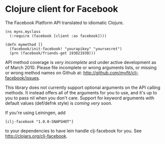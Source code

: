 # Clojure client for Facebook

The Facebook Platform API translated to idiomatic Clojure.

    (ns myns.myclass
      (:require (facebook [client :as facebook])))

    (defn mymethod []
      (facebook/init-facebook! "yourapikey" "yoursecret")
      (prn (facebook/friends-get 193021930)))

API method coverage is *very incomplete* and under active development as of March 2010.  Please file incomplete or wrong arguments lists, or missing or wrong method names on Github at: http://github.com/myfit/clj-facebook/issues.

This library does not currently support optional arguments on the API calling methods.  It instead offers all of the arguments for you to use, and it's up to you to pass nil when you don't care.  Support for keyword arguments with default values (def/defnk style) is *coming very soon*.

If you're using Leiningen, add

    [clj-facebook "1.0.0-SNAPSHOT"]

to your dependencies to have lein handle clj-facebook for you.  See http://clojars.org/clj-facebook.